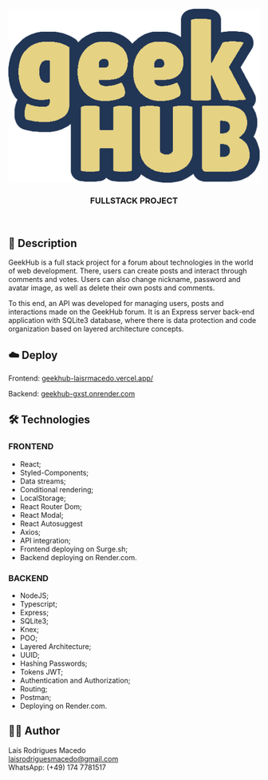 <p align="center">
  <img src="https://github.com/laisrmacedo/geekhub/blob/main/frontend/src/assets/logo.png" />
</p>
<h3 align="center">FULLSTACK PROJECT</h3>
<br>

## 📝 Description

GeekHub is a full stack project for a forum about technologies in the world of web development. There, users can create posts and interact through comments and votes. Users can also change nickname, password and avatar image, as well as delete their own posts and comments.

To this end, an API was developed for managing users, posts and interactions made on the GeekHub forum. It is an Express server back-end application with SQLite3 database, where there is data protection and code organization based on layered architecture concepts.

## ☁️ Deploy

Frontend: [geekhub-laisrmacedo.vercel.app/](https://geekhub-laisrmacedo.vercel.app/)

Backend: [geekhub-gxst.onrender.com](https://geekhub-gxst.onrender.com)

## 🛠 Technologies

### FRONTEND

- React; 
- Styled-Components; 
- Data streams;
- Conditional rendering;
- LocalStorage;
- React Router Dom;
- React Modal;
- React Autosuggest
- Axios;
- API integration;
- Frontend deploying on Surge.sh;
- Backend deploying on Render.com.

### BACKEND

- NodeJS;
- Typescript;
- Express;
- SQLite3;
- Knex;
- POO;
- Layered Architecture;
- UUID;
- Hashing Passwords;
- Tokens JWT;
- Authentication and Authorization;
- Routing;
- Postman;
- Deploying on Render.com.

## 👩‍💻 Author

Laís Rodrigues Macedo <br>
laisrodriguesmacedo@gmail.com <br>
WhatsApp: (+49) 174 7781517

